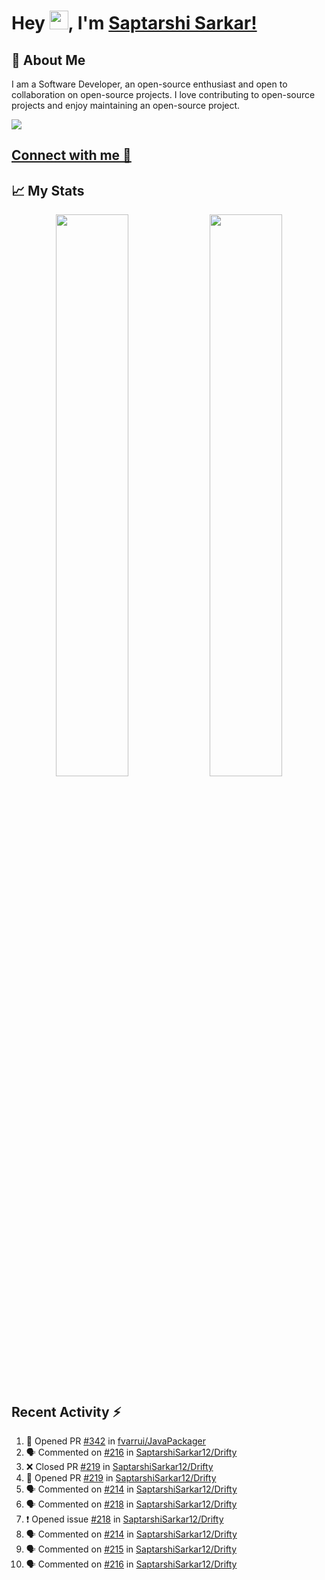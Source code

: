 # Hey <img src="https://github.com/TheDudeThatCode/TheDudeThatCode/blob/master/Assets/Hi.gif" width="30">, I'm [Saptarshi Sarkar!](https://bio.link/saptarshi) 

## 🚀 About Me
I am a Software Developer, an open-source enthusiast and open to collaboration on open-source projects. 
I love contributing to open-source projects and enjoy maintaining an open-source project.

![](https://visitor-badge.laobi.icu/badge?page_id=saptarshisarkar12.saptarshisarkar12)

## [Connect with me 💬](https://bio.link/saptarshi) 

## 📈 My Stats
<p align="center">	
  <img width="48%" src="https://github-readme-stats.vercel.app/api?username=saptarshisarkar12&show_icons=true&theme=tokyonight" />
  <img width="48%" src="https://github-readme-streak-stats.herokuapp.com/?user=saptarshisarkar12&theme=tokyonight" />
</p>

## Recent Activity :zap:
<!--START_SECTION:activity-->
1. 💪 Opened PR [#342](https://github.com/fvarrui/JavaPackager/pull/342) in [fvarrui/JavaPackager](https://github.com/fvarrui/JavaPackager)
2. 🗣 Commented on [#216](https://github.com/SaptarshiSarkar12/Drifty/issues/216) in [SaptarshiSarkar12/Drifty](https://github.com/SaptarshiSarkar12/Drifty)
3. ❌ Closed PR [#219](https://github.com/SaptarshiSarkar12/Drifty/pull/219) in [SaptarshiSarkar12/Drifty](https://github.com/SaptarshiSarkar12/Drifty)
4. 💪 Opened PR [#219](https://github.com/SaptarshiSarkar12/Drifty/pull/219) in [SaptarshiSarkar12/Drifty](https://github.com/SaptarshiSarkar12/Drifty)
5. 🗣 Commented on [#214](https://github.com/SaptarshiSarkar12/Drifty/issues/214) in [SaptarshiSarkar12/Drifty](https://github.com/SaptarshiSarkar12/Drifty)
6. 🗣 Commented on [#218](https://github.com/SaptarshiSarkar12/Drifty/issues/218) in [SaptarshiSarkar12/Drifty](https://github.com/SaptarshiSarkar12/Drifty)
7. ❗ Opened issue [#218](https://github.com/SaptarshiSarkar12/Drifty/issues/218) in [SaptarshiSarkar12/Drifty](https://github.com/SaptarshiSarkar12/Drifty)
8. 🗣 Commented on [#214](https://github.com/SaptarshiSarkar12/Drifty/issues/214) in [SaptarshiSarkar12/Drifty](https://github.com/SaptarshiSarkar12/Drifty)
9. 🗣 Commented on [#215](https://github.com/SaptarshiSarkar12/Drifty/issues/215) in [SaptarshiSarkar12/Drifty](https://github.com/SaptarshiSarkar12/Drifty)
10. 🗣 Commented on [#216](https://github.com/SaptarshiSarkar12/Drifty/issues/216) in [SaptarshiSarkar12/Drifty](https://github.com/SaptarshiSarkar12/Drifty)
<!--END_SECTION:activity-->
